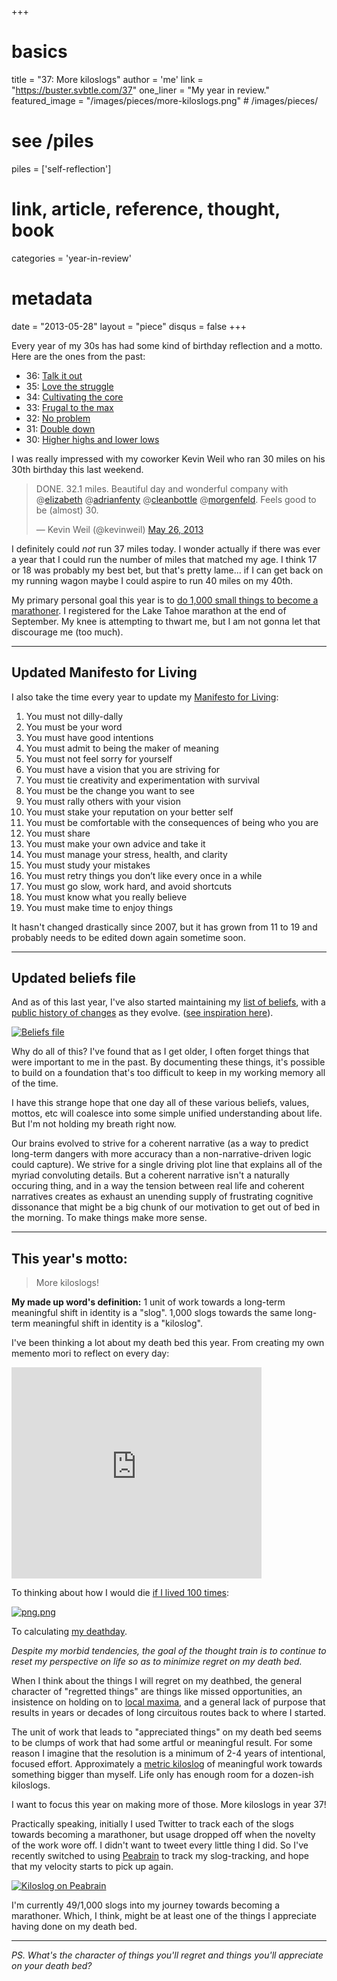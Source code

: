 +++
# basics
title     		 = "37: More kiloslogs"
author    		 = 'me'
link      		 = "https://buster.svbtle.com/37"
one_liner 		 = "My year in review."
featured_image = "/images/pieces/more-kiloslogs.png" # /images/pieces/

# see /piles
piles     		 = ['self-reflection']

# link, article, reference, thought, book
categories 		 = 'year-in-review' 

# metadata
date      		 = "2013-05-28"
layout    		 = "piece"
disqus    		 = false
+++

Every year of my 30s has had some kind of birthday reflection and a motto. Here are the ones from the past:

* 36: [Talk it out](/blog/2012/05-28-talk-it-out)
* 35: [Love the struggle](http://bustr.me/post/5929491429/on-being-35)
* 34: [Cultivating the core](http://enjoymentland.com/2010/05/28/turning-34-cultivating-the-core/)
* 33: [Frugal to the max](http://enjoymentland.com/2009/05/28/turning-33-frugal-to-the-max/)
* 32: [No problem](http://busterbenson.livejournal.com/204717.html)
* 31: [Double down](http://busterbenson.livejournal.com/120184.html)
* 30: [Higher highs and lower lows](http://busterbenson.livejournal.com/85489.html)

I was really impressed with my coworker Kevin Weil who ran 30 miles on his 30th birthday this last weekend.

<blockquote class="twitter-tweet"><p>DONE. 32.1 miles. Beautiful day and wonderful company with @<a href="https://twitter.com/elizabeth">elizabeth</a> @<a href="https://twitter.com/adrianfenty">adrianfenty</a> @<a href="https://twitter.com/cleanbottle">cleanbottle</a> @<a href="https://twitter.com/morgenfeld">morgenfeld</a>. Feels good to be (almost) 30.</p>&mdash; Kevin Weil (@kevinweil) <a href="https://twitter.com/kevinweil/status/338755373576093696">May 26, 2013</a></blockquote>
<script async src="//platform.twitter.com/widgets.js" charset="utf-8"></script>

I definitely could *not* run 37 miles today. I wonder actually if there was ever a year that I could run the number of miles that matched my age.  I think 17 or 18 was probably my best bet, but that's pretty lame... if I can get back on my running wagon maybe I could aspire to run 40 miles on my 40th.

My primary personal goal this year is to [do 1,000 small things to become a marathoner](http://buster.svbtle.com/1000-small-things). I registered for the Lake Tahoe marathon at the end of September. My knee is attempting to thwart me, but I am not gonna let that discourage me (too much).

-----

## Updated Manifesto for Living

I also take the time every year to update my [Manifesto for Living](https://github.com/busterbenson/public/blob/master/Manifesto.md):

1. You must not dilly-dally
2. You must be your word
3. You must have good intentions
4. You must admit to being the maker of meaning
5. You must not feel sorry for yourself
6. You must have a vision that you are striving for
7. You must tie creativity and experimentation with survival
8. You must be the change you want to see
9. You must rally others with your vision
10. You must stake your reputation on your better self
11. You must be comfortable with the consequences of being who you are
12. You must share
13. You must make your own advice and take it
14. You must manage your stress, health, and clarity
15. You must study your mistakes
16. You must retry things you don’t like every once in a while
17. You must go slow, work hard, and avoid shortcuts
18. You must know what you really believe
19. You must make time to enjoy things

It hasn't changed drastically since 2007, but it has grown from 11 to 19 and probably needs to be edited down again sometime soon.

-----

## Updated beliefs file

And as of this last year, I've also started maintaining my [list of beliefs](https://github.com/busterbenson/public/blob/master/Beliefs.md), with a [public history of changes](https://github.com/busterbenson/public/commits/master/Beliefs.md) as they evolve. ([see inspiration here](http://buster.svbtle.com/codex-vitae)).

[![Beliefs file](https://svbtleusercontent.com/buster_24654376435878_small.png)](https://github.com/busterbenson/public/blob/master/Beliefs.md)

Why do all of this?  I've found that as I get older, I often forget things that were important to me in the past. By documenting these things, it's possible to build on a foundation that's too difficult to keep in my working memory all of the time. 

I have this strange hope that one day all of these various beliefs, values, mottos, etc will coalesce into some simple unified understanding about life. But I'm not holding my breath right now.

Our brains evolved to strive for a coherent narrative (as a way to predict long-term dangers with more accuracy than a non-narrative-driven logic could capture). We strive for a single driving plot line that explains all of the myriad convoluting details. But a coherent narrative isn't a naturally occuring thing, and in a way the tension between real life and coherent narratives creates as exhaust an unending supply of frustrating cognitive dissonance that might be a big chunk of our motivation to get out of bed in the morning. To make things make more sense.

-----

## This year's motto: 

> More kiloslogs!

**My made up word's definition:** 1 unit of work towards a long-term meaningful shift in identity is a "slog". 1,000 slogs towards the same long-term meaningful shift in identity is a "kiloslog". 

I've been thinking a lot about my death bed this year. From creating my own memento mori to reflect on every day:

<iframe src="https://www.haikudeck.com/e/u9qVHcR7Ts" width="400" height="338" frameborder="0" marginheight="0" marginwidth="0"></iframe>

To thinking about how I would die [if I lived 100 times](https://medium.com/self-knowledge-through-numbers/806222d3d4e):

[![png.png](https://svbtleusercontent.com/buster_24654294509346_small.png)](https://medium.com/self-knowledge-through-numbers/806222d3d4e)

To calculating [my deathday](http://buster.svbtle.com/deathday).

*Despite my morbid tendencies, the goal of the thought train is to continue to reset my perspective on life so as to minimize regret on my death bed.*

When I think about the things I will regret on my deathbed, the general character of "regretted things" are things like missed opportunities, an insistence on holding on to [local maxima](http://www.90percentofeverything.com/2011/01/06/local-maxima-and-the-perils-of-data-driven-design/), and a general lack of purpose that results in years or decades of long circuitous routes back to where I started.

The unit of work that leads to "appreciated things" on my death bed seems to be clumps of work that had some artful or meaningful result. For some reason I imagine that the resolution is a minimum of 2-4 years of intentional, focused effort. Approximately a [metric kiloslog](https://medium.com/better-humans/52167e196771) of meaningful work towards something bigger than myself.  Life only has enough room for a dozen-ish kiloslogs. 

I want to focus this year on making more of those. More kiloslogs in year 37!

Practically speaking, initially I used Twitter to track each of the slogs towards becoming a marathoner, but usage dropped off when the novelty of the work wore off. I didn't want to tweet every little thing I did. So I've recently switched to using [Peabrain](http://peabrain.co) to track my slog-tracking, and hope that my velocity starts to pick up again.

[![Kiloslog on Peabrain](https://svbtleusercontent.com/buster_24654699857880_small.png)](http://peabrain.co)

I'm currently 49/1,000 slogs into my journey towards becoming a marathoner. Which, I think, might be at least one of the things I appreciate having done on my death bed.

----- 

*PS. What's the character of things you'll regret and things you'll appreciate on your death bed?*